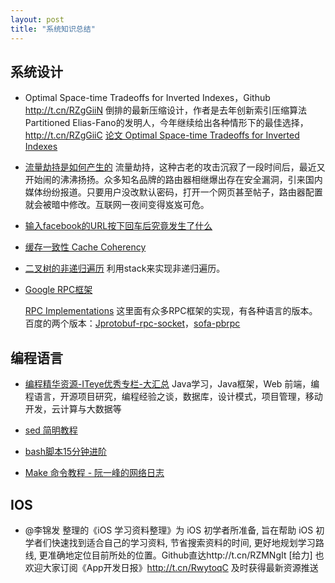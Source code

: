 ```yaml
---
layout: post
title: "系统知识总结"
---
```


## 系统设计

- Optimal Space-time Tradeoffs for Inverted Indexes，Github http://t.cn/RZgGiiN 倒排的最新压缩设计，作者是去年创新索引压缩算法Partitioned Elias-Fano的发明人，今年继续给出各种情形下的最佳选择，http://t.cn/RZgGiiC [论文 Optimal Space-time Tradeoffs for Inverted Indexes](http://www.di.unipi.it/~ottavian/files/wsdm15_index.pdf)

- [流量劫持是如何产生的](http://fex.baidu.com/blog/2014/04/traffic-hijack/) 流量劫持，这种古老的攻击沉寂了一段时间后，最近又开始闹的沸沸扬扬。众多知名品牌的路由器相继爆出存在安全漏洞，引来国内媒体纷纷报道。只要用户没改默认密码，打开一个网页甚至帖子，路由器配置就会被暗中修改。互联网一夜间变得岌岌可危。

- [输入facebook的URL按下回车后究竟发生了什么](http://network.51cto.com/art/201103/252335.htm)

- [缓存一致性 Cache Coherency](http://www.infoq.com/cn/articles/cache-coherency-primer)

- [二叉树的非递归遍历](http://www.cnblogs.com/dolphin0520/archive/2011/08/25/2153720.html) 利用stack来实现非递归遍历。

- [Google RPC框架](http://www.grpc.io/)

  [RPC Implementations](https://github.com/google/protobuf/wiki/Third-Party-Add-ons) 这里面有众多RPC框架的实现，有各种语言的版本。
  百度的两个版本：[Jprotobuf-rpc-socket](https://github.com/Baidu-ecom/Jprotobuf-rpc-socket)，[sofa-pbrpc](https://github.com/BaiduPS/sofa-pbrpc)


## 编程语言

- [编程精华资源-ITeye优秀专栏-大汇总](http://www.iteye.com/magazines/130)
Java学习，Java框架，Web 前端，编程语言，开源项目研究，编程经验之谈，数据库，设计模式，项目管理，移动开发，云计算与大数据等

- [sed 简明教程](http://coolshell.cn/articles/9104.html)

- [bash脚本15分钟进阶](http://www.vaikan.com/bash-scripting/)

- [Make 命令教程 - 阮一峰的网络日志](http://www.ruanyifeng.com/blog/2015/02/make.html)

## IOS
- @李锦发 整理的《iOS 学习资料整理》为 iOS 初学者所准备, 旨在帮助 iOS 初学者们快速找到适合自己的学习资料, 节省搜索资料的时间, 更好地规划学习路线, 更准确地定位目前所处的位置。Github直达http://t.cn/RZMNgIt [给力] 也欢迎大家订阅《App开发日报》http://t.cn/RwytoqC 及时获得最新资源推送
